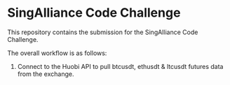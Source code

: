 # SingAlliance Code Challenge

This repository contains the submission for the SingAlliance Code Challenge. 

The overall workflow is as follows: 
1) Connect to the Huobi API to pull btcusdt, ethusdt & ltcusdt futures data from the exchange. 
